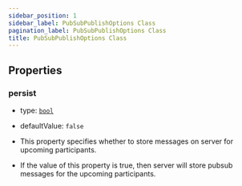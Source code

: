 ```yaml
---
sidebar_position: 1
sidebar_label: PubSubPublishOptions Class
pagination_label: PubSubPublishOptions Class
title: PubSubPublishOptions Class
---
```


<div class="sdk-api-ref-only-h4">

## Properties

### persist

- type: [`bool`](https://api.dart.dev/stable/2.15.1/dart-core/bool-class.html)

- defaultValue: `false`

- This property specifies whether to store messages on server for upcoming participants.

- If the value of this property is true, then server will store pubsub messages for the upcoming participants.

</div>
